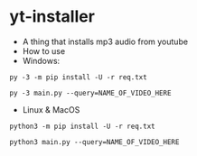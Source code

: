 # yt-installer
- A thing that installs mp3 audio from youtube
- How to use
- Windows:
```
py -3 -m pip install -U -r req.txt
```
```
py -3 main.py --query=NAME_OF_VIDEO_HERE
```
- Linux & MacOS
```
python3 -m pip install -U -r req.txt
```
```
python3 main.py --query=NAME_OF_VIDEO_HERE
```